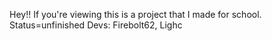 Hey!! If you're viewing this is a project that I made for school. Status=unfinished
Devs:
  Firebolt62, Lighc
